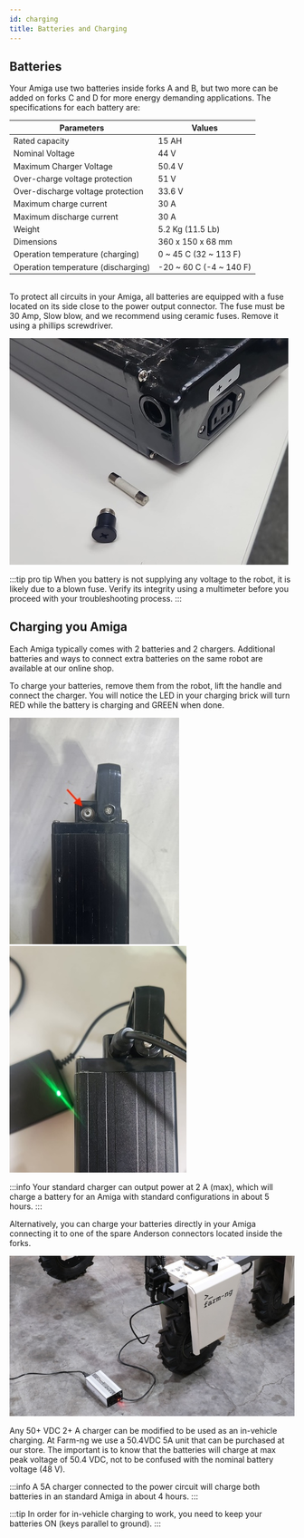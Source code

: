 ```yaml
---
id: charging
title: Batteries and Charging
---
```


## Batteries

Your Amiga use two batteries inside forks A and B, but two more can be added on forks C and D
for more energy demanding applications. The specifications for each battery are:

|Parameters| Values|
|---|---|
|Rated capacity | 15 AH |
|Nominal Voltage| 44 V |
|Maximum Charger Voltage | 50.4 V|
|Over-charge voltage protection | 51 V|
|Over-discharge voltage protection|33.6 V|
|Maximum charge current | 30 A |
|Maximum discharge current | 30 A |
|Weight| 5.2 Kg (11.5 Lb)|
|Dimensions|360 x 150 x 68 mm|
|Operation temperature (charging)| 0 ~ 45 C (32 ~ 113 F)|
|Operation temperature (discharging)| -20 ~ 60 C (-4 ~ 140 F) |

<br/>
To protect all circuits in your Amiga, all batteries are equipped with a fuse located on its side
close to the power output connector. The fuse must be 30 Amp, Slow blow, and we recommend using
ceramic fuses.
Remove it using a phillips screwdriver.

![Changing battery fuse](./assets/fuse.jpeg)

:::tip pro tip
When you battery is not supplying any voltage to the robot, it is likely due to a blown fuse.
Verify its integrity using a multimeter before you proceed with your troubleshooting process.
:::

## Charging you Amiga

Each Amiga typically comes with 2 batteries and 2 chargers. Additional batteries and ways to
connect extra batteries on the same robot are available at our online shop.

To charge your batteries, remove them from the robot, lift the handle and connect the
charger. You will notice the LED in your charging brick will turn RED while the battery is
charging and GREEN when done.

![Amiga's battery charging port](../hardware/assets/dock.jpg) ![Amiga's charging on a bench](../hardware/assets/charging.jpeg)

:::info
Your standard charger can output power at 2 A (max), which will charge a battery for an Amiga with
standard configurations in about 5 hours.
:::

Alternatively, you can charge your batteries directly in your Amiga connecting it to one of the
spare Anderson connectors located inside the forks.

![Amiga's in vehicle charging](../hardware/assets/charger.jpg)

Any 50+ VDC 2+ A charger can be modified to be used as an in-vehicle charging. At Farm-ng we use a
50.4VDC 5A unit that can be purchased at our store. The important is to know that the batteries
will charge at max peak voltage of 50.4 VDC, not to be confused with the nominal battery voltage
(48 V).

:::info
A 5A charger connected to the power circuit will charge both batteries in an standard Amiga in
about 4 hours.
:::

:::tip
In order for in-vehicle charging to work, you need to keep your batteries ON (keys parallel to
ground).
:::
